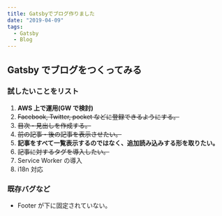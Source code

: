 ```yaml
---
title: Gatsbyでブログ作りました
date: "2019-04-09"
tags:
  - Gatsby
  - Blog
---
```


## Gatsby でブログをつくってみる

### 試したいことをリスト

1. **AWS 上で運用(GW で検討)**
2. ~~Facebook, Twitter, pocket などに登録できるようにする。~~
3. ~~目次・見出しを作成する。~~
4. ~~前の記事・後の記事を表示させたい。~~
5. **記事をすべて一覧表示するのではなく、追加読み込みする形を取りたい。**
6. ~~記事に対するタグを導入したい。~~
7. Service Worker の導入
8. i18n 対応

### 既存バグなど

- Footer が下に固定されていない。
